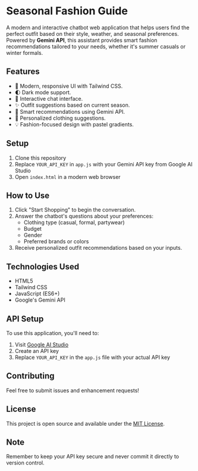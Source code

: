 # Seasonal Fashion Guide 

A modern and interactive chatbot web application that helps users find the perfect outfit based on their style, weather, and seasonal preferences. Powered by **Gemini API**, this assistant provides smart fashion recommendations tailored to your needs, whether it's summer casuals or winter formals.

## Features

- 🎨 Modern, responsive UI with Tailwind CSS.
- 🌓 Dark mode support.
- 💬 Interactive chat interface.
- ✨ Outfit suggestions based on current season.
- 🤖 Smart recommendations using Gemini API.
- 👕 Personalized clothing suggestions.
- 💡 Fashion-focused design with pastel gradients.

## Setup

1. Clone this repository
2. Replace `YOUR_API_KEY` in `app.js` with your Gemini API key from Google AI Studio
3. Open `index.html` in a modern web browser

## How to Use

1. Click "Start Shopping" to begin the conversation.
2. Answer the chatbot's questions about your preferences:
   - Clothing type (casual, formal, partywear)
   - Budget
   - Gender
   - Preferred brands or colors
3. Receive personalized outfit recommendations based on your inputs.

## Technologies Used

- HTML5
- Tailwind CSS
- JavaScript (ES6+)
- Google's Gemini API

## API Setup

To use this application, you'll need to:

1. Visit [Google AI Studio](https://makersuite.google.com/app/apikey)
2. Create an API key
3. Replace `YOUR_API_KEY` in the `app.js` file with your actual API key

## Contributing

Feel free to submit issues and enhancement requests!

## License

This project is open source and available under the [MIT License](LICENSE).

## Note

Remember to keep your API key secure and never commit it directly to version control. 

